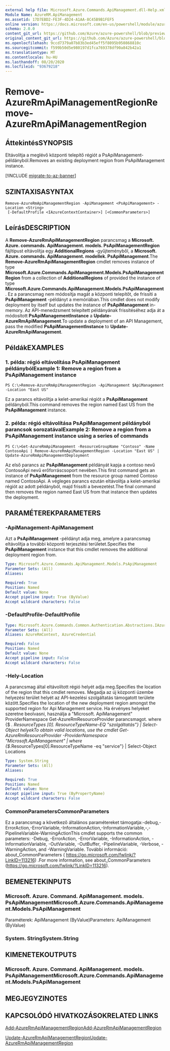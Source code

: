 ```yaml
---
external help file: Microsoft.Azure.Commands.ApiManagement.dll-Help.xml
Module Name: AzureRM.ApiManagement
ms.assetid: 17D7EBD2-FE3F-4D24-A1AA-8C45B9B1FEF5
online version: https://docs.microsoft.com/en-us/powershell/module/azurerm.apimanagement/remove-azurermapimanagementregion
schema: 2.0.0
content_git_url: https://github.com/Azure/azure-powershell/blob/preview/src/ResourceManager/ApiManagement/Commands.ApiManagement/help/Remove-AzureRmApiManagementRegion.md
original_content_git_url: https://github.com/Azure/azure-powershell/blob/preview/src/ResourceManager/ApiManagement/Commands.ApiManagement/help/Remove-AzureRmApiManagementRegion.md
ms.openlocfilehash: 9ccd7379a07b83b3ed45eff5f8095b950868810c
ms.sourcegitcommit: f599b50d5e980197d1fca769378df90a842b42a1
ms.translationtype: MT
ms.contentlocale: hu-HU
ms.lasthandoff: 08/20/2020
ms.locfileid: "93679218"
---
```

# <span data-ttu-id="da07e-101">Remove-AzureRmApiManagementRegion</span><span class="sxs-lookup"><span data-stu-id="da07e-101">Remove-AzureRmApiManagementRegion</span></span>

## <span data-ttu-id="da07e-102">Áttekintés</span><span class="sxs-lookup"><span data-stu-id="da07e-102">SYNOPSIS</span></span>
<span data-ttu-id="da07e-103">Eltávolítja a meglévő központi telepítő régiót a PsApiManagement-példányból.</span><span class="sxs-lookup"><span data-stu-id="da07e-103">Removes an existing deployment region from PsApiManagement instance.</span></span>

[!INCLUDE [migrate-to-az-banner](../../includes/migrate-to-az-banner.md)]

## <span data-ttu-id="da07e-104">SZINTAXISA</span><span class="sxs-lookup"><span data-stu-id="da07e-104">SYNTAX</span></span>

```
Remove-AzureRmApiManagementRegion -ApiManagement <PsApiManagement> -Location <String>
 [-DefaultProfile <IAzureContextContainer>] [<CommonParameters>]
```

## <span data-ttu-id="da07e-105">Leírás</span><span class="sxs-lookup"><span data-stu-id="da07e-105">DESCRIPTION</span></span>
<span data-ttu-id="da07e-106">A **Remove-AzureRmApiManagementRegion** parancsmag a **Microsoft. Azure. commands. ApiManagement. models. PsApiManagementRegion** fájltípust eltávolítja egy **AdditionalRegions** -gyűjteményből, a **Microsoft. Azure. commands. ApiManagement. modellek. PsApiManagement**.</span><span class="sxs-lookup"><span data-stu-id="da07e-106">The **Remove-AzureRmApiManagementRegion** cmdlet removes instance of type **Microsoft.Azure.Commands.ApiManagement.Models.PsApiManagementRegion** from a collection of **AdditionalRegions** of provided the instance of type **Microsoft.Azure.Commands.ApiManagement.Models.PsApiManagement**.</span></span>
<span data-ttu-id="da07e-107">Ez a parancsmag nem módosítja magát a központi telepítőt, de frissíti a **PsApiManagement** -példányt a memóriában.</span><span class="sxs-lookup"><span data-stu-id="da07e-107">This cmdlet does not modify deployment by itself but updates the instance of **PsApiManagement** in-memory.</span></span>
<span data-ttu-id="da07e-108">Az API-menedzsment telepített példányának frissítéséhez adja át a módosított **PsApiManagementInstance** a **Update-AzureRmApiManagement**.</span><span class="sxs-lookup"><span data-stu-id="da07e-108">To update a deployment of an API Management, pass the modified **PsApiManagementInstance** to **Update-AzureRmApiManagement**.</span></span>

## <span data-ttu-id="da07e-109">Példák</span><span class="sxs-lookup"><span data-stu-id="da07e-109">EXAMPLES</span></span>

### <span data-ttu-id="da07e-110">1. példa: régió eltávolítása PsApiManagement példányból</span><span class="sxs-lookup"><span data-stu-id="da07e-110">Example 1: Remove a region from a PsApiManagement instance</span></span>
```
PS C:\>Remove-AzureRmApiManagementRegion -ApiManagement $ApiManagement -Location "East US"
```

<span data-ttu-id="da07e-111">Ez a parancs eltávolítja a kelet-amerikai régiót a **PsApiManagement** példányból.</span><span class="sxs-lookup"><span data-stu-id="da07e-111">This command removes the region named East US from the **PsApiManagement** instance.</span></span>

### <span data-ttu-id="da07e-112">2. példa: régió eltávolítása PsApiManagement példányból parancsok sorozatával</span><span class="sxs-lookup"><span data-stu-id="da07e-112">Example 2: Remove a region from a PsApiManagement instance using a series of commands</span></span>
```
PS C:\>Get-AzureRmApiManagement -ResourceGroupName "Contoso" -Name ContosoApi | Remove-AzureRmApiManagementRegion -Location "East US" | Update-AzureRmApiManagementDeployment
```

<span data-ttu-id="da07e-113">Az első parancs az **PsApiManagement** példányát kapja a contoso nevű ContosoApi nevű erőforráscsoport nevében.</span><span class="sxs-lookup"><span data-stu-id="da07e-113">This first command gets an instance of **PsApiManagement** from the resource group named Contoso named ContosoApi.</span></span>
<span data-ttu-id="da07e-114">A végleges parancs ezután eltávolítja a kelet-amerikai régiót az adott példányból, majd frissíti a bevezetést.</span><span class="sxs-lookup"><span data-stu-id="da07e-114">The final command then removes the region named East US from that instance then updates the deployment.</span></span>

## <span data-ttu-id="da07e-115">PARAMÉTEREK</span><span class="sxs-lookup"><span data-stu-id="da07e-115">PARAMETERS</span></span>

### <span data-ttu-id="da07e-116">-ApiManagement</span><span class="sxs-lookup"><span data-stu-id="da07e-116">-ApiManagement</span></span>
<span data-ttu-id="da07e-117">Azt a **PsApiManagement** -példányt adja meg, amelyre a parancsmag eltávolítja a további központi terjesztési területet.</span><span class="sxs-lookup"><span data-stu-id="da07e-117">Specifies the **PsApiManagement** instance that this cmdlet removes the additional deployment region from.</span></span>

```yaml
Type: Microsoft.Azure.Commands.ApiManagement.Models.PsApiManagement
Parameter Sets: (All)
Aliases:

Required: True
Position: Named
Default value: None
Accept pipeline input: True (ByValue)
Accept wildcard characters: False
```

### <span data-ttu-id="da07e-118">-DefaultProfile</span><span class="sxs-lookup"><span data-stu-id="da07e-118">-DefaultProfile</span></span>

```yaml
Type: Microsoft.Azure.Commands.Common.Authentication.Abstractions.IAzureContextContainer
Parameter Sets: (All)
Aliases: AzureRmContext, AzureCredential

Required: False
Position: Named
Default value: None
Accept pipeline input: False
Accept wildcard characters: False
```

### <span data-ttu-id="da07e-119">-Hely</span><span class="sxs-lookup"><span data-stu-id="da07e-119">-Location</span></span>
<span data-ttu-id="da07e-120">A parancsmag által eltávolított régió helyét adja meg.</span><span class="sxs-lookup"><span data-stu-id="da07e-120">Specifies the location of the region that this cmdlet removes.</span></span>
<span data-ttu-id="da07e-121">Megadja az új központi üzembe helyezési terület helyét az API-kezelési szolgáltatás támogatott területe között.</span><span class="sxs-lookup"><span data-stu-id="da07e-121">Specifies the location of the new deployment region amongst the supported region for Api Management service.</span></span>
<span data-ttu-id="da07e-122">Ha érvényes helyeket szeretne beolvasni, használja a "Microsoft. ApiManagement" ProviderNamespace Get-AzureRmResourceProvider parancsmagot. where {$ _. ResourceTypes [0]. ResourceTypeName-EQ "szolgáltatás"} | Select-Object helyek</span><span class="sxs-lookup"><span data-stu-id="da07e-122">To obtain valid locations, use the cmdlet Get-AzureRmResourceProvider -ProviderNamespace "Microsoft.ApiManagement" | where {$_.ResourceTypes[0].ResourceTypeName -eq "service"} | Select-Object Locations</span></span>

```yaml
Type: System.String
Parameter Sets: (All)
Aliases:

Required: True
Position: Named
Default value: None
Accept pipeline input: True (ByPropertyName)
Accept wildcard characters: False
```

### <span data-ttu-id="da07e-123">CommonParameters</span><span class="sxs-lookup"><span data-stu-id="da07e-123">CommonParameters</span></span>
<span data-ttu-id="da07e-124">Ez a parancsmag a következő általános paramétereket támogatja:-debug,-ErrorAction,-ErrorVariable,-InformationAction,-InformationVariable,-,-PipelineVariable-WarningAction</span><span class="sxs-lookup"><span data-stu-id="da07e-124">This cmdlet supports the common parameters: -Debug, -ErrorAction, -ErrorVariable, -InformationAction, -InformationVariable, -OutVariable, -OutBuffer, -PipelineVariable, -Verbose, -WarningAction, and -WarningVariable.</span></span> <span data-ttu-id="da07e-125">További információ: about_CommonParameters ( https://go.microsoft.com/fwlink/?LinkID=113216) .</span><span class="sxs-lookup"><span data-stu-id="da07e-125">For more information, see about_CommonParameters (https://go.microsoft.com/fwlink/?LinkID=113216).</span></span>

## <span data-ttu-id="da07e-126">BEMENETEK</span><span class="sxs-lookup"><span data-stu-id="da07e-126">INPUTS</span></span>

### <span data-ttu-id="da07e-127">Microsoft. Azure. Command. ApiManagement. models. PsApiManagement</span><span class="sxs-lookup"><span data-stu-id="da07e-127">Microsoft.Azure.Commands.ApiManagement.Models.PsApiManagement</span></span>
<span data-ttu-id="da07e-128">Paraméterek: ApiManagement (ByValue)</span><span class="sxs-lookup"><span data-stu-id="da07e-128">Parameters: ApiManagement (ByValue)</span></span>

### <span data-ttu-id="da07e-129">System. String</span><span class="sxs-lookup"><span data-stu-id="da07e-129">System.String</span></span>

## <span data-ttu-id="da07e-130">KIMENETEK</span><span class="sxs-lookup"><span data-stu-id="da07e-130">OUTPUTS</span></span>

### <span data-ttu-id="da07e-131">Microsoft. Azure. Command. ApiManagement. models. PsApiManagement</span><span class="sxs-lookup"><span data-stu-id="da07e-131">Microsoft.Azure.Commands.ApiManagement.Models.PsApiManagement</span></span>

## <span data-ttu-id="da07e-132">MEGJEGYZI</span><span class="sxs-lookup"><span data-stu-id="da07e-132">NOTES</span></span>

## <span data-ttu-id="da07e-133">KAPCSOLÓDÓ HIVATKOZÁSOK</span><span class="sxs-lookup"><span data-stu-id="da07e-133">RELATED LINKS</span></span>

[<span data-ttu-id="da07e-134">Add-AzureRmApiManagementRegion</span><span class="sxs-lookup"><span data-stu-id="da07e-134">Add-AzureRmApiManagementRegion</span></span>](./Add-AzureRmApiManagementRegion.md)

[<span data-ttu-id="da07e-135">Update-AzureRmApiManagementRegion</span><span class="sxs-lookup"><span data-stu-id="da07e-135">Update-AzureRmApiManagementRegion</span></span>](./Update-AzureRmApiManagementRegion.md)


